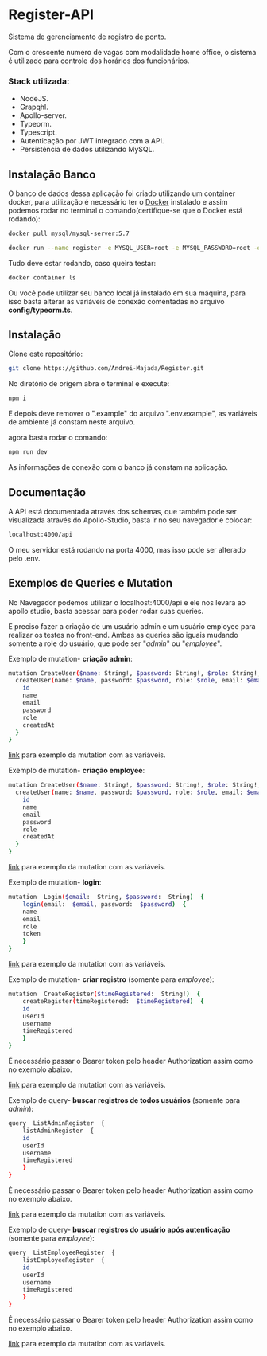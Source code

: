 
# Register-API

Sistema de gerenciamento de registro de ponto.

Com o crescente numero de vagas com modalidade home office, o sistema é utilizado para controle dos horários dos funcionários.

### Stack utilizada:
- NodeJS.
- Grapqhl.
- Apollo-server.
- Typeorm.
- Typescript.
- Autenticação por JWT integrado com a API.
- Persistência de dados utilizando MySQL.

## Instalação Banco
O banco de dados dessa aplicação foi criado utilizando um container docker, para utilização é necessário ter o [Docker](https://docs.docker.com/desktop/) instalado e assim podemos rodar no terminal o comando(certifique-se que o Docker está rodando):

```bash
docker pull mysql/mysql-server:5.7
```
```bash
docker run --name register -e MYSQL_USER=root -e MYSQL_PASSWORD=root -e MYSQL_DATABASE=register -p 3306:3306 -d mysql/mysql-server:5.7
```
Tudo deve estar rodando, caso queira testar:
```bash
docker container ls
```

Ou você pode utilizar seu banco local já instalado em sua máquina, para isso basta alterar as variáveis de conexão comentadas no arquivo **config/typeorm.ts**.

## Instalação

Clone este repositório:

```bash
git clone https://github.com/Andrei-Majada/Register.git
```

No diretório de origem abra o terminal e execute:
```bash
npm i
```
E depois deve remover o ".example" do arquivo ".env.example", as variáveis de ambiente já constam neste arquivo.

agora basta rodar o comando:
```bash
npm run dev
```
As informações de conexão com o banco já constam na aplicação.

## Documentação
A API está documentada através dos schemas, que também pode ser visualizada através do Apollo-Studio, basta ir no seu navegador e colocar:
```bash
localhost:4000/api
```
O meu servidor está rodando na porta 4000,  mas isso pode ser alterado pelo .env.

## Exemplos de Queries e Mutation

No Navegador podemos utilizar o localhost:4000/api e ele nos levara ao apollo studio, basta acessar para poder rodar suas queries.

E preciso fazer a criação de um usuário admin e um usuário employee para realizar os testes no front-end. Ambas as queries são iguais mudando somente a role do usuário, que pode ser "*admin*" ou "*employee*".

Exemplo de mutation- **criação admin**:

```bash
mutation CreateUser($name: String!, $password: String!, $role: String!, $email: String!) {
  createUser(name: $name, password: $password, role: $role, email: $email) {
    id
    name
    email
    password
    role
    createdAt
  }
}
```

[link](https://studio.apollographql.com/sandbox/explorer?endpoint=http%3A%2F%2Flocalhost%3A4000%2Fapi&explorerURLState=N4IgJg9gxgrgtgUwHYBcQC4RxighigSwiQAIBhAJwXwQFUBnBCgCgBIldF0SBlFCgkgDmAQgA0JVgAdc9egHcIFMNz4Dh4yRQgAbBKv6DRE1gji4COg%2BtEBKEsAA6FR6RJQqNBk2YcukvwQJGTlFZW5pWQUlMAltPQj4oJIzCytJVMt7Jxc3EhICMGdXfPzA4ryU80sK0pIQ6OVa0qTm-I9qFAQwAEEUZoBfCoGQMRAAN1wBXAAjPXoMEBySkkcQcoxVkAArCABjiBJ6S0m1sWa1hrCizbWu%2Bi6ARgAmAGYzi5BW25BcMDhBB9cvk1pkdGtuGtdgcAAJCao6AB0UAgcDWwwqIAGQA) para exemplo da mutation com as variáveis.

Exemplo de mutation- **criação employee**:

```bash
mutation CreateUser($name: String!, $password: String!, $role: String!, $email: String!) {
  createUser(name: $name, password: $password, role: $role, email: $email) {
    id
    name
    email
    password
    role
    createdAt
  }
}
```

[link](https://studio.apollographql.com/sandbox/explorer?endpoint=http%3A%2F%2Flocalhost%3A4000%2Fapi&explorerURLState=N4IgJg9gxgrgtgUwHYBcQC4RxighigSwiQAIBhAJwXwQFUBnBCgCgBIldF0SBlFCgkgDmAQgA0JVgAdc9egHcIFMNz4Dh4yRQgAbBKv6DRE1gji4COg%2BtEBKEsAA6FR6RJQqNBk2YcukvwQJGTlFZW5pWQUlMAltPQj4oJIzCytJVMt7Jxc3EhICMGdXfPzA4ryU80sK0pIQ6OVa0qTm-I9qFAQwAEEUZoBfCoGQMRAAN1wBXAAjPXoMEBySkkcQcoxVrCnBXBJ6S0m1sWa1hrCizbWu%2Bi6ARgAmAGZj05BWq5AzKR0IAE8EAhXrl8mtMjo1tw1uZ1LgAAJCao6AB0UAgcDWwwqIAGQA) para exemplo da mutation com as variáveis.

Exemplo de mutation- **login**:

```bash
mutation  Login($email:  String, $password:  String)  {
	login(email:  $email, password:  $password)  {
	name
	email
	role
	token
	}
}
```

[link](https://studio.apollographql.com/sandbox/explorer?endpoint=http%3A%2F%2Flocalhost%3A4000%2Fapi&explorerURLState=N4IgJg9gxgrgtgUwHYBcQC4RxighigSwiQAIAZCAcwKQAoASBOXAgG3RIGUUAnGygDQl6AB1wBncQHcIPMB258klAJQlgAHR4bSJVlRq0mLdsONshYyTLkdRE6bLBrN23SRJJciLTo8fzVl93Eh4IVgRg-xIUCABrZCiSAF9g5JABEAA3XD5cACMI8QwQVz8SDRArRzlKjkqUBHFGgEYAJgBmSoEkysC6iqxcmlwAAUpmNgA6KAg4SrTgkGSgA) para exemplo da mutation com as variáveis.

Exemplo de mutation- **criar registro** (somente para *employee*):

```bash
mutation  CreateRegister($timeRegistered:  String!)  {
	createRegister(timeRegistered:  $timeRegistered)  {
	id
	userId
	username
	timeRegistered
	}
}
```
É necessário passar o Bearer token pelo header Authorization assim como no exemplo abaixo.

[link](https://studio.apollographql.com/sandbox/explorer?endpoint=http%3A%2F%2Flocalhost%3A4000%2Fapi&explorerURLState=N4IgJg9gxgrgtgUwHYBcQC4RxighigSwiQAIBhAJwXwQCUEBzAgZxQQoAoASQxep1uwRh0JAMooKBJAwCEAShLAAOhWWkSUKjX4s2nXnUZ6hIkjwJ9jgqmEUq1GkiQJhV6585jN2ASTeOniTe7Ei4iO5OJIa6NsKRzgC%2BkYkgADQgAG64UrgARgA2CMwYIA4eJMogMdb68RiVIACMAGwALAAMLU0AHABMPU1VKekgABbUYOwlmCogAII4YxBSAF74REhV6FUAQtRUFCQIAJ4AUmN5AOJQBADyBGe%2BAKqrvk0AcgS%2BzL5ItABWKBkXwtXwAawADgANABqZDOAE4AHSnM6QgBaIJaXwA7gQ8nAAGIoDFiUG%2BOBNMZQOAFGAATTEu3WAHUAB59Jk-SmwlAM1kFX4AKwgBNZRJOuFZALGAEUrmB%2BYLmAAZOAfTJ5cm-JBnLVXZ73R4FPLQ3bMPIAZgKBTJPLpYzA2IAsgAVBkdF0AEQZ7Lu3oAouyXSd8RjoWNcb5ReyPsK5bj43K%2Bnc3YHVgAzOXIrqwsbMAoA1nPCgtAGrebswMfN27DGZZgACQICA6eTIuDdTStAFoxN6CLjhezYeDaD0qqlEkA) para exemplo da mutation com as variáveis.

Exemplo de query- **buscar registros de todos usuários** (somente para *admin*):

```bash
query  ListAdminRegister  {
	listAdminRegister  {
	id
	userId
	username
	timeRegistered
	}
}
```
É necessário passar o Bearer token pelo header Authorization assim como no exemplo abaixo.

[link](https://studio.apollographql.com/sandbox/explorer?endpoint=http%3A%2F%2Flocalhost%3A4000%2Fapi&explorerURLState=N4IgJg9gxgrgtgUwHYBcQC4QEcYIE4CeABADICWAzigIJhxlIBKCA5pSvkcADp7dJEiAG3a16TVu048%2BAwUTJhe-eURgV8ASSWzV6-EgCGiZXMEoyiZmyr4EOlUQC%2BppyAA0IAG6G8ZQwBGQggUGCAeIAAWCIZg%2BKGYPCDUMCiREH4AXoYWEEjcGAUAQjF4nAgEAFKRAQDiUGQA8mSVmgCqmZoAjAByZJoUmkwArFAAwpoAbJoA1gAOABoAamOVAJwAdBWVcwBaE5MAsmQA7mQBcABiKLsAylOacD2RUHBrgwASPV5gC3ORmlOZF2AHUupFDCCzs1KgArACaC0qXgCAFEikgAiDLnMAmNhrCAgAmAAMZBIqwIxIAHkJNLCIGR4SDGChIQAWcmrOaIgCKTVhqKJPQAItQiYcACosLqNSWowZwJbs8ZTKXwkmHEUanqZQ7DQ4LEkbElISIi9lYHq3EHsto9IoglAAM15lSJsNq1MyXS8EF5tVRKDxAGkECSPkIALRRybskPUApuJxAA) para exemplo da mutation com as variáveis.

Exemplo de query- **buscar registros do usuário após autenticação** (somente para *employee*):

```bash
query  ListEmployeeRegister  {
	listEmployeeRegister  {
	id
	userId
	username
	timeRegistered
	}
}
```
É necessário passar o Bearer token pelo header Authorization assim como no exemplo abaixo.

[link](https://studio.apollographql.com/sandbox/explorer?endpoint=http%3A%2F%2Flocalhost%3A4000%2Fapi&explorerURLState=N4IgJg9gxgrgtgUwHYBcQC4QEcYIE4CeABADICWAzigKJwAOANhAQggEoIDmlK%2BRwAHTwCkRIgx61GzVh25U%2Bg4aLFEyYISNVEYFfAEkNy7bvxIAhok0qxKMojk98CI1qIBfa%2B5AAaEADdzPDJzACMGBAoMEF8QAAsEczB8KMxBEABBGBQ4iGCAL3M7CCQBDDKAIUS8PgQCACk40IBxKDIAeTJ6-QBVfP0ARgA5Mn0KfSQ2AFYoAGF9ADZ9AGs6AA0ANVn6gE4AOjr6ugAteYWRgHcyULgAMRRjgGVF-TgBuKg4BhgATUeKwoAdQAHgAmP5jV4bFA-QEMcYAKwg10BtwI5kBUziAEVmmAYXCKCQ4EN-KFnuMkPUyc0eh0ugxQmsKhRQgBmBgMJ6Qr5xMBnACyABUfgAGAUAER%2BwPaEuowIFBCuxzWcQu%2BiRwKGCOxF212NB7SF1HyADNsXtRQsNnEKAwpoCengFlN8hlgdQhkKKsd-BQABJkBCi0KzcxCgZsgC0jwlZAuCOBG2WbAAHGVvO4gA) para exemplo da mutation com as variáveis.
